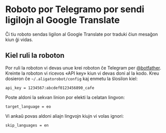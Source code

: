 # Roboto por Telegramo por sendi ligilojn al Google Translate

Ĉi tiu roboto sendas ligilon al Google Translate por traduki ĉiun mesaĝon kiun ĝi vidas.

## Kiel ruli la roboton

Por ruli la roboton vi devas unue krei roboton ĉe Telegram per
[@botfather](https://telegram.me/botfather). Kreinte la roboton vi
ricevos «API key» kiun vi devas doni al la kodo. Kreu dosieron ĉe
`~/.aligatorobot/config` kaj enmetu la ŝlosilon kiel:

    api_key = 1234567:abcdef0123456890_cafe

Poste aldoni la sekvan linion por elekti la celatan lingvon:

    target_language = eo

Vi ankaŭ povas aldoni aliajn lingvojn kiujn vi volas ignori:

    skip_languages = en
